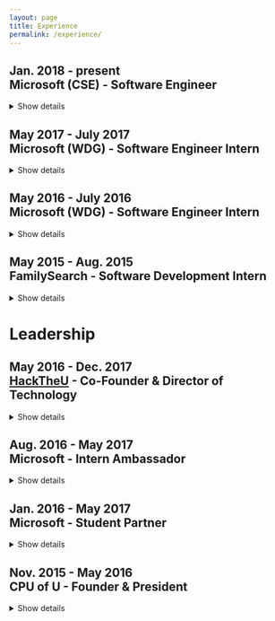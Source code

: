 ```yaml
---
layout: page
title: Experience
permalink: /experience/
---
```


## Jan. 2018 - present <br> Microsoft (CSE) - Software Engineer
<details>
  <summary>
   Show details
  </summary>
  <ul>
    <li>Currently working for the Commercial Software Engineering (CSE) team at Microsoft</li>
    <li>We develop new technologies with partners to solve their biggest technical challenges</li>
    <li>Stay tuned for upcoming adventures!</li>
  </ul>
</details> 

## May 2017 - July 2017 <br> Microsoft (WDG) - Software Engineer Intern
<details>
  <summary>
   Show details
  </summary>
  <ul>
    <li><b>Project</b></li>
        <ul>
            <li>Identify "communities" of Windows devices and provide means to amplify voice of devices representing large communities</li>
        </ul>
    <li><b>Results</b></li>
        <ul>
            <li>Built automated data pipeline for Windows telemetry that was meaningful to the Localization team.</li>
            <li>Implemented clustering workflow to group similar devices within a language population.</li>
            <li>Created metric that determined how many devices each device represented based on the centrality of that device within their respective cluster, <b>allowing team to predict approximate impact the feedback from those devices could have.</b></li>
        </ul>
  </ul>
</details> 

## May 2016 - July 2016 <br> Microsoft (WDG) - Software Engineer Intern
<details>
  <summary>
   Show details
  </summary>
  <ul>
    <li><b>Project</b></li>
        <ul>
            <li>Automated process of identifying meaningful customer feedback for international Windows users and passing it along to appropriate team.</li>
        </ul>
    <li><b>Results</b></li>
        <ul>
            <li>Saved team time and money by eliminating need for manual scanning of customer feedbacks.</li>
            <li>Worked alongside internal data science team and beta-tested the newest features of an internal NLP engine, discovering bugs and areas for improvement.</li>
            <li>Finished project early, which allowed me to start laying the groundwork for automatically grouping semantically similar feedbacks and combining them under the same bug.</li>
        </ul>
  </ul>
</details> 

## May 2015 - Aug. 2015 <br> FamilySearch - Software Development Intern
<details>
  <summary>
   Show details
  </summary>
  <ul>
    <li><b>Project</b></li>
        <ul>
            <li>Implemented a Java desktop application for a team of non-technical geographical researchers to perform bulk operations on massive dataset of places. </li>
        </ul>
    <li><b>Results</b></li>
        <ul>
            <li>Application saved thousands of hours of manual entry.</li>
            <li>Initial scope of project was to build a command-line tool to perform operations, but upon meeting the team and hearing their frustrations about using the command-line when they didn't have a technical background, I took it upon myself to add a GUI to the tool, also speeding up the time to learn the tool and use it.</li>
            <li>Finished project 4 weeks ahead of schedule, which gave me the opportunity of participating in the planning, design and prototyping of a REST API to perform similar operations.</li>
        </ul>
  </ul>
</details> 

# Leadership

## May 2016 - Dec. 2017 <br> [HackTheU](https://hacktheu.com/) - Co-Founder & Director of Technology
<details>
    <summary>
        Show details
    </summary>
    <ul>
        <li>Partnered with <a href="https://johnnyle.me/">Johnny Le</a> and a few friends to create what is now the largest hackathon in the state of Utah</li>
        <li>In our first year, with only a few months of planning, we were able to raise over $17,000 in sponsorship and hosted over 180 participants from across the country</li>
        <li>In our second year, we raised almost $25,000 and hosted over 260 participants</li>
        <li>I was directly responsible for managing the hardware lab, coordinating volunteer and organizer schedules, recruiting tutors for various technologies, and organizing judging of hackathon submissions.</li>
    </ul>
</details>

## Aug. 2016 - May 2017 <br> Microsoft - Intern Ambassador
<details>
    <summary>
        Show details
    </summary>
    <ul>
        <li>I coordinated with University officials to host Microsoft mini-events that would give students exposure to what it's like to work as an intern at Microsoft.</li>
        <li>I was a resource for recruiters in helping discover top talent from the University of Utah, many of which have gone on to work for and be successful at Microsoft.</li>
    </ul>
</details>

## Jan. 2016 - May 2017 <br> Microsoft - Student Partner
<details>
    <summary>
        Show details
    </summary>
    <ul>
        <li>I hosted monthly workshops for University students, focusing on Azure and Machine Learning topics, with one soft-skills workshop per semester.</li>
        <li>I collaborated with other student partners across the country on projects and in meetings to discuss our progress.</li>
    </ul>
</details>

## Nov. 2015 - May 2016 <br> CPU of U - Founder & President
<details>
    <summary>
        Show details
    </summary>
    <ul>
        <li>Founded organization for University of Utah students who wanted to build cool, relevant tools outside of class and learn to function like a real team in a software setting.</li>
        <li>Hosted meetings and planning sessions, acting as scrum master for the team</li>
    </ul>
</details>
